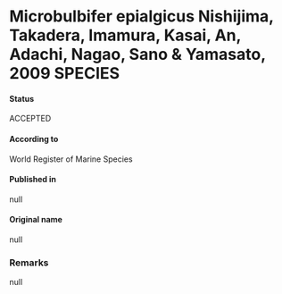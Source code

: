 Microbulbifer epialgicus Nishijima, Takadera, Imamura, Kasai, An, Adachi, Nagao, Sano & Yamasato, 2009 SPECIES
=======

#### Status
ACCEPTED

#### According to
World Register of Marine Species

#### Published in
null

#### Original name
null

### Remarks
null